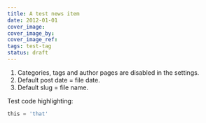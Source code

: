 ```yaml
---
title: A test news item
date: 2012-01-01
cover_image: 
cover_image_by: 
cover_image_ref: 
tags: test-tag
status: draft
---
```


1. Categories, tags and author pages are disabled in the settings.
2. Default post date = file date.
3. Default slug = file name.

Test code highlighting:

```python
this = 'that'
```
